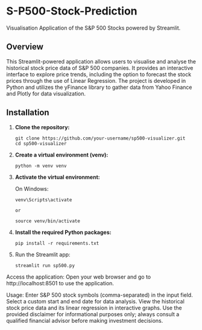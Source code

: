 # S-P500-Stock-Prediction
Visualisation Application of the S&amp;P 500 Stocks powered by Streamlit.

## Overview
This Streamlit-powered application allows users to visualise and analyse the historical stock price data of S&P 500 companies. It provides an interactive interface to explore price trends, including the option to forecast the stock prices through the use of Linear Regression. The project is developed in Python and utilizes the yFinance library to gather data from Yahoo Finance and Plotly for data visualization.

## Installation

1. **Clone the repository:**

   ```
   git clone https://github.com/your-username/sp500-visualizer.git
   cd sp500-visualizer
2. **Create a virtual environment (venv):**

   ```
   python -m venv venv
3. **Activate the virtual environment:**

   On Windows:
   ```
   venv\Scripts\activate
   
   or
   
   source venv/bin/activate
4. **Install the required Python packages:**
   ```
   pip install -r requirements.txt
5. Run the Streamlit app:
   ```
   streamlit run sp500.py
Access the application:
Open your web browser and go to http://localhost:8501 to use the application.

Usage:
Enter S&P 500 stock symbols (comma-separated) in the input field.
Select a custom start and end date for data analysis.
View the historical stock price data and its linear regression in interactive graphs.
Use the provided disclaimer for informational purposes only; always consult a qualified financial advisor before making investment decisions.

